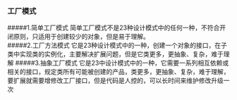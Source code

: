 ### 工厂模式 
#####1.简单工厂模式 
简单工厂模式不是23种设计模式中的任何一种，不符合开闭原则，只适用于创建较少的对象，但是易于理解。 <br>
#####2.工厂方法模式 
它是23种设计模式中的一种，创建一个对象的接口，在子类中实现类的实例化，主要解决扩展问题，但是它类更多，更抽象、复杂，难于理解 
#####3.抽象工厂模式 
它是23中设计模式中的一种，它需要一系列相互依赖或相关的接口，规定类所有可能被创建的产品，类更多，更抽象、复杂，难于理解，要扩展就需要增修改工厂接口，但是代码是人控的，可以长时间来维护修改升级一次<br>


